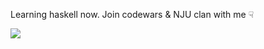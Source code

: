Learning haskell now. Join codewars & NJU clan with me ☟

![](https://www.codewars.com/users/Dothion/badges/large)
